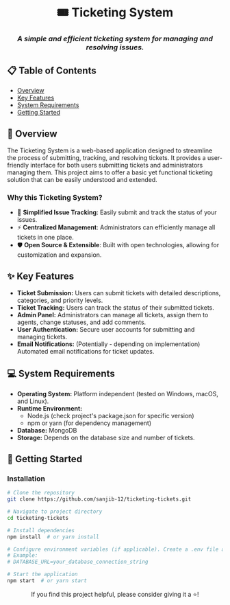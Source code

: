 <div align="center">

# 🎟 Ticketing System

### *A simple and efficient ticketing system for managing and resolving issues.*
</div>

## 📋 Table of Contents

- [Overview](#-overview)
- [Key Features](#-key-features)
- [System Requirements](#-system-requirements)
- [Getting Started](#-getting-started)

## 📖 Overview

The Ticketing System is a web-based application designed to streamline the process of submitting, tracking, and resolving tickets.  It provides a user-friendly interface for both users submitting tickets and administrators managing them. This project aims to offer a basic yet functional ticketing solution that can be easily understood and extended.

### Why this Ticketing System?

- 🎯 **Simplified Issue Tracking**: Easily submit and track the status of your issues.
- ⚡ **Centralized Management**: Administrators can efficiently manage all tickets in one place.
- 🛡️ **Open Source & Extensible**:  Built with open technologies, allowing for customization and expansion.

## ✨ Key Features

- **Ticket Submission:** Users can submit tickets with detailed descriptions, categories, and priority levels.
- **Ticket Tracking:** Users can track the status of their submitted tickets.
- **Admin Panel:** Administrators can manage all tickets, assign them to agents, change statuses, and add comments.
- **User Authentication:** Secure user accounts for submitting and managing tickets.
- **Email Notifications:** (Potentially - depending on implementation) Automated email notifications for ticket updates.

## 💻 System Requirements

- **Operating System:** Platform independent (tested on Windows, macOS, and Linux).
- **Runtime Environment:**
    - Node.js (check project's package.json for specific version)
    - npm or yarn (for dependency management)
- **Database:** MongoDB
- **Storage:**  Depends on the database size and number of tickets.

## 🚀 Getting Started

### Installation

```bash
# Clone the repository
git clone https://github.com/sanjib-12/ticketing-tickets.git

# Navigate to project directory
cd ticketing-tickets

# Install dependencies
npm install  # or yarn install

# Configure environment variables (if applicable). Create a .env file and add necessary configurations.
# Example:
# DATABASE_URL=your_database_connection_string

# Start the application
npm start  # or yarn start
```
<div align="center">

If you find this project helpful, please consider giving it a ⭐️!

</div>